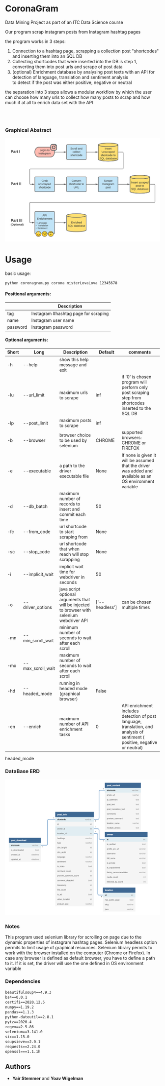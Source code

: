 # CoronaGram
Data Mining Project as part of an ITC Data Science course 

Our program scrap instagram posts from Instagram hashtag pages

the program works in 3 steps:
1. Connection to a hashtag page, scrapping a collection post "shortcodes" and inserting them into an SQL DB
2. Collecting shortcodes that were inserted into the DB is step 1, converting them into post urls and scrape of post data
3. (optional) Enrichment database by analysing post texts with an API for detection of language, translation and 
   sentiment analysis <br> to detect if the post was either positive, negative or neutral


the separation into 3 steps allows a modular workflow by which the user can choose how many urls to collect 
how many posts to scrap and how much if at all to enrich data set with the API

<br><br>

### Graphical Abstract

![alt Graphical abstract - transparent](images/python_scraping_transparent.png)

Usage
=====

basic usage:
```
python coronagram.py corona misterLovaLova 12345678 
```
#### Positional arguments:

|          | Description                          |
|----------|--------------------------------------|
| tag      | Instagram #hashtag page for scraping |
| name     | Instagram user name                  |
| password | Instagram password                   |


#### Optional arguments:

| Short | Long              | Description                                                                                 | Default             | comments                                                                                                                      |
|-------|-------------------|---------------------------------------------------------------------------------------------|---------------------|-------------------------------------------------------------------------------------------------------------------------------|
| -h    | --help            | show this help message and exit                                                             |                     |                                                                                                                               |
| -lu   | --url_limit       | maximum urls to scrape                                                                      | inf                 | if '0' is chosen program will perform only post scraping step from shortcodes inserted to the SQL DB                          |
| -lp   | --post_limit      | maximum posts to scrape                                                                     | inf                 |                                                                                                                               |
| -b    | --browser         | browser choice to be used by selenium                                                       | CHROME              | supported browsers: CHROME or FIREFOX                                                                                         |
| -e    | --executable      | a path to the driver executable file                                                        | None                | If none is given it will be assumed that the driver was added and available as an OS environment variable                     |
| -d    | --db_batch        | maximum number of records to insert and commit each time                                    | 50                  |                                                                                                                               |
| -fc   | --from_code       | url shortcode to start scraping from                                                        | None                |                                                                                                                               |
| -sc   | --stop_code       | url shortcode that when reach will stop scrapping                                           | None                |                                                                                                                               |
| -i    | --implicit_wait   | implicit wait time for webdriver in seconds                                                 | 50                  |                                                                                                                               |
| -o    | --driver_options  | java script optional arguments that will be injected to browser with selenium webdriver API | \['--headless']     | can be chosen multiple times                                                                                                  |
| -mn   | --min_scroll_wait | minimum number of seconds to wait after each scroll                                         |                     |                                                                                                                               |
| -mx   | --max_scroll_wait | maximum number of seconds to wait after each scroll                                         |                     |                                                                                                                               |
| -hd   | --headed_mode     | running in headed mode (graphical browser)                                                  | False               |                                                                                                                               |
| -en   | --enrich          | maximum number of API enrichment tasks                                                      | 0                   | API enrichment includes detection of post language, translation, and analysis of sentiment ( positive, negative or neutral)   |

headed_mode

### DataBase ERD

![ERD](images/instascrapERD.png)


### Notes

This program used selenium library for scrolling on page due to the dynamic properties of instagram hashtag pages. 
Selenium headless option permits to limit usage of graphical resources.
Selenium library permits to work with the browser installed on
the computer (Chrome or Firefox). In case any browser is defined as default browser,
you have to define a path to it. If it is set, the driver will use the one defined in
OS environment variable

### Dependencies
```
beautifulsoup4==4.9.3
bs4==0.0.1
certifi==2020.12.5
numpy==1.19.2
pandas==1.1.3
python-dateutil==2.8.1
pytz==2020.4
regex==2.5.86
selenium==3.141.0
six==1.15.0
soupsieve==2.0.1
requests==2.24.0
openssl===1.1.1h
```

## Authors

* **Yair Stemmer** and **Yoav Wigelman**
